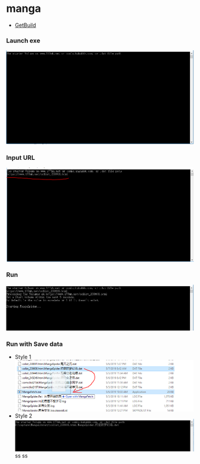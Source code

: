 # manga
- [GetBuild](https://github.com/thinwu/manga/releases)
### Launch exe
![launch](https://github.com/thinwu/documents/blob/master/manga/screenshots/1.PNG)
### Input URL
![Input URL](https://github.com/thinwu/documents/blob/master/manga/screenshots/2.PNG)
### Run
![Run](https://github.com/thinwu/documents/blob/master/manga/screenshots/3.PNG)

### Run with Save data
- Style 1
![Run with Save data 1](https://github.com/thinwu/documents/blob/master/manga/screenshots/1-1.PNG)
- Style 2
![Run with Save data 2](https://github.com/thinwu/documents/blob/master/manga/screenshots/1-2.PNG)
ss
ss
